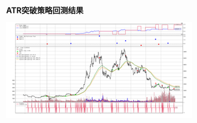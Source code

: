 ## ATR突破策略回测结果
![Image text](https://github.com/uzanBTC/CryptoQuant/blob/main/performance-output-20221226-150256/Backtesting.png)
